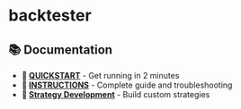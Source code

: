 # backtester
## 📚 Documentation

- **🚀 [QUICKSTART](QUICKSTART.md)** - Get running in 2 minutes
- **📖 [INSTRUCTIONS](INSTRUCTIONS.md)** - Complete guide and troubleshooting
- **🎯 [Strategy Development](INSTRUCTIONS.md#-strategy-development)** - Build custom strategies